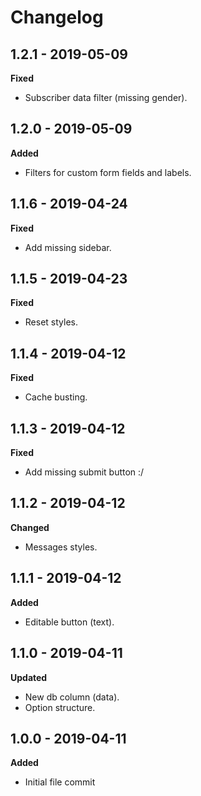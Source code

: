 # Changelog

## 1.2.1 - 2019-05-09
**Fixed**

* Subscriber data filter (missing gender).

## 1.2.0 - 2019-05-09
**Added**

* Filters for custom form fields and labels.

## 1.1.6 - 2019-04-24
**Fixed**

* Add missing sidebar.

## 1.1.5 - 2019-04-23
**Fixed**

* Reset styles.

## 1.1.4 - 2019-04-12
**Fixed**

* Cache busting.

## 1.1.3 - 2019-04-12
**Fixed**

* Add missing submit button :/

## 1.1.2 - 2019-04-12
**Changed**

* Messages styles.

## 1.1.1 - 2019-04-12
**Added**

* Editable button (text).

## 1.1.0 - 2019-04-11
**Updated**

* New db column (data).
* Option structure.

## 1.0.0 - 2019-04-11
**Added**

* Initial file commit
